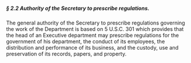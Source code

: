 ##### § 2.2 Authority of the Secretary to prescribe regulations. #####

The general authority of the Secretary to prescribe regulations governing the work of the Department is based on 5 U.S.C. 301 which provides that the head of an Executive department may prescribe regulations for the government of his department, the conduct of its employees, the distribution and performance of its business, and the custody, use and preservation of its records, papers, and property.